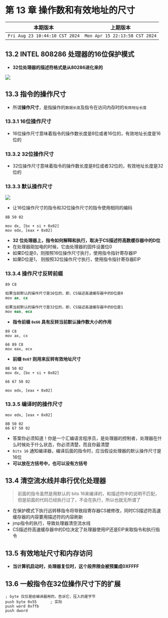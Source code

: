 # 第 13 章 操作数和有效地址的尺寸


|本期版本|上期版本
|:---:|:---:|
`Fri Aug 23 10:44:10 CST 2024` | `Mon Apr 15 22:13:58 CST 2024`


## 13.2 INTEL 808286 处理器的16位保护模式

* **32位处理器的描述符格式是从80286进化来的**

<img src="./01.png" />


## 13.3 指令的操作尺寸

* 所谓**操作尺寸**，是指操作的`数据长度`及指令在访问内存时的`有效地址长度`

### 13.3.1 16位操作尺寸

* 16位操作尺寸意味着指令的操作数长度是8位或者16位的，有效地址长度是16位的

### 13.3.2 32位操作尺寸

* 32位操作尺寸意味着指令的操作数长度是8位或者32位的，有效地址长度是32位的

### 13.3.3 默认操作尺寸

<img src="./02.png" />

* 让16位操作尺寸的指令和32位操作尺寸的指令使用相同的编码

```
8B 50 02

mov dx, [bx + si + 0x02]
mov edx, [eax + 0x02]
```

* **32 位处理器上，指令如何解释和执行，取决于CS描述符高数缓存器中的D位**
* 在处理器刚加电的时候，它由处理器的固件设置位0
* 如果D位是0，则按照16位操作尺寸执行，使用指令指针寄存器IP
* 如果D位是1， 则按照32位操作尺寸执行，使用指令指针寄存器EIP


### 13.3.4 操作尺寸反转前缀

```
89 C8
```

```s
如果当前默认的操作尺寸是16位的，即，CS描述高速缓存器中的D位是0
mov ax, cx
```

```s
如果当前默认的操作尺寸是32位的，即，CS描述高速缓存器中的D位是1
mov eax, ecx
```

* **指令前缀 `0x66` 具有反转当前默认操作数大小的作用**


```
89 C8
mov ax, cx

66 89 C8
mov eax, ecx
```

* **前缀 `0x67` 则用来反转有效地址尺寸**

```
8B 50 02
mov dx, [bx + si + 0x02]

66 67 50 02

mov edx, [eax + 0x02]
```

### 13.3.5 编译时的操作尺寸

```
mov edx, [eax + 0x02]

8B 50 02
66 67 50 02
```

* 答案你必须知道！你是一个汇编语言程序员，是处理器的控制者，处理器在什么时候处于什么状态，你必须清楚，而且你最清楚
* `bits 16` 通知编译器，编译后面的指令时，应当假设处理器的默认操作尺寸是16位
* **可以放在方括号中，也可以没有方括号**



## 13.4 清空流水线并串行优化处理器

> 前面的指令虽然是用默认的 bits 16来编译的，和描述符中的说明不匹配，但是前面的代码已经执行过了，不会在执行，所以也就无所谓了

* 在保护模式下执行远转移指令将导致段寄存器CS被修改，同时CS描述符高速缓存器的内容要用描述符的内容刷新
* jmp指令的执行，导致处理器清空流水线
* CS描述符高速缓存器中的D位决定了处理器使用IP还是EIP来取指令和执行指令

## 13.5 有效地址尺寸和内存访问

* **当计算机启动时，处理器复位时，这个段界限会被预置成0XFFFF**


## 13.6 一般指令在32位操作尺寸下的扩展

```
; byte 仅仅是给编译器用的，告诉它，压入的是字节
push byte 0x55      ; 实际
push word 0xffb
push dword
```

